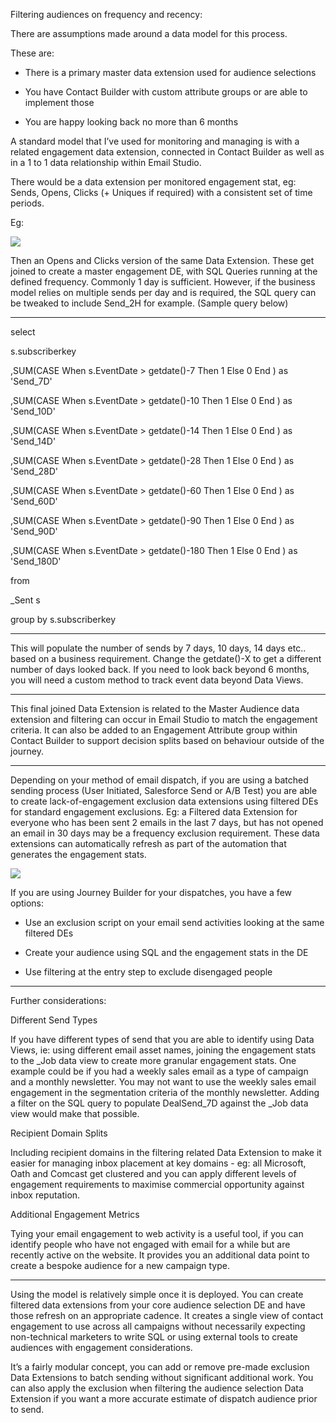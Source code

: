 
Filtering audiences on frequency and recency:

  

There are assumptions made around a data model for this process.

  

These are:

-   There is a primary master data extension used for audience selections
    
-   You have Contact Builder with custom attribute groups or are able to implement those
    
-   You are happy looking back no more than 6 months
    

  

A standard model that I’ve used for monitoring and managing is with a related engagement data extension, connected in Contact Builder as well as in a 1 to 1 data relationship within Email Studio.

  

There would be a data extension per monitored engagement stat, eg: Sends, Opens, Clicks (+ Uniques if required) with a consistent set of time periods.

  

Eg:

  

![](https://lh3.googleusercontent.com/qxIg8-R9CHSSFISpYsHct4E_B5v7-hO1KtHKpzjiGRLuUIkEY9MZ5mcLl7_lpTCP7rVL-32arRZxGwTCvDjYg4rQZEnGQmE1jQH7oirCNP1A6nQMqGJxWeBAQnHIm82P1PyoZVhF)

  

Then an Opens and Clicks version of the same Data Extension. These get joined to create a master engagement DE, with SQL Queries running at the defined frequency. Commonly 1 day is sufficient. However, if the business model relies on multiple sends per day and is required, the SQL query can be tweaked to include Send_2H for example. (Sample query below)

  

---

  

select

s.subscriberkey

,SUM(CASE When s.EventDate > getdate()-7 Then 1 Else 0 End ) as 'Send_7D'

,SUM(CASE When s.EventDate > getdate()-10 Then 1 Else 0 End ) as 'Send_10D'

,SUM(CASE When s.EventDate > getdate()-14 Then 1 Else 0 End ) as 'Send_14D'

,SUM(CASE When s.EventDate > getdate()-28 Then 1 Else 0 End ) as 'Send_28D'

,SUM(CASE When s.EventDate > getdate()-60 Then 1 Else 0 End ) as 'Send_60D'

,SUM(CASE When s.EventDate > getdate()-90 Then 1 Else 0 End ) as 'Send_90D'

,SUM(CASE When s.EventDate > getdate()-180 Then 1 Else 0 End ) as 'Send_180D'

from

_Sent s

group by s.subscriberkey

  

---

This will populate the number of sends by 7 days, 10 days, 14 days etc.. based on a business requirement. Change the getdate()-X to get a different number of days looked back. If you need to look back beyond 6 months, you will need a custom method to track event data beyond Data Views.

---

This final joined Data Extension is related to the Master Audience data extension and filtering can occur in Email Studio to match the engagement criteria. It can also be added to an Engagement Attribute group within Contact Builder to support decision splits based on behaviour outside of the journey.

---

Depending on your method of email dispatch, if you are using a batched sending process (User Initiated, Salesforce Send or A/B Test) you are able to create lack-of-engagement exclusion data extensions using filtered DEs for standard engagement exclusions. Eg: a Filtered data Extension for everyone who has been sent 2 emails in the last 7 days, but has not opened an email in 30 days may be a frequency exclusion requirement. These data extensions can automatically refresh as part of the automation that generates the engagement stats.

![](https://lh3.googleusercontent.com/urIymjci8RJJr1RLNMSNkGAhUDWyW8-o6Jald_l7YFO6LDwBje9pq0q2qBvAgV381xMMbjfMhAmvlTg_9a4nC3Ww-opx5dh1rG6oD4_9XEixe3SSG4NffnPfgbTaqxBJ9Xm-RAH0)

If you are using Journey Builder for your dispatches, you have a few options:

-   Use an exclusion script on your email send activities looking at the same filtered DEs
    
-   Create your audience using SQL and the engagement stats in the DE
    
-   Use filtering at the entry step to exclude disengaged people
    

  

---

  

Further considerations:

Different Send Types

If you have different types of send that you are able to identify using Data Views, ie: using different email asset names, joining the engagement stats to the _Job data view to create more granular engagement stats. One example could be if you had a weekly sales email as a type of campaign and a monthly newsletter. You may not want to use the weekly sales email engagement in the segmentation criteria of the monthly newsletter. Adding a filter on the SQL query to populate DealSend_7D against the _Job data view would make that possible.
  

Recipient Domain Splits

Including recipient domains in the filtering related Data Extension to make it easier for managing inbox placement at key domains - eg: all Microsoft, Oath and Comcast get clustered and you can apply different levels of engagement requirements to maximise commercial opportunity against inbox reputation.

  

Additional Engagement Metrics

Tying your email engagement to web activity is a useful tool, if you can identify people who have not engaged with email for a while but are recently active on the website. It provides you an additional data point to create a bespoke audience for a new campaign type.

  

---

  

Using the model is relatively simple once it is deployed. You can create filtered data extensions from your core audience selection DE and have those refresh on an appropriate cadence. It creates a single view of contact engagement to use across all campaigns without necessarily expecting non-technical marketers to write SQL or using external tools to create audiences with engagement considerations.

  

It’s a fairly modular concept, you can add or remove pre-made exclusion Data Extensions to batch sending without significant additional work. You can also apply the exclusion when filtering the audience selection Data Extension if you want a more accurate estimate of dispatch audience prior to send.